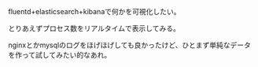 fluentd+elasticsearch+kibanaで何かを可視化したい。

とりあえずプロセス数をリアルタイムで表示してみる。

nginxとかmysqlのログをほげほげしても良かったけど、ひとまず単純なデータを作って試してみたい的なあれ。